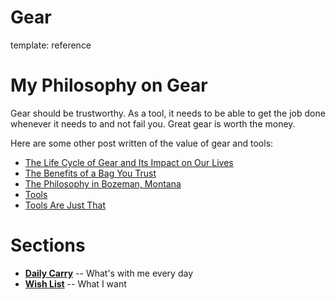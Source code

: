 Gear
====
template: reference

My Philosophy on Gear
=====================

Gear should be trustworthy. As a tool, it needs to be able to get the job done whenever it needs to and not fail you. Great gear is worth the money.

Here are some other post written of the value of gear and tools:

* [The Life Cycle of Gear and Its Impact on Our Lives](http://hackmake.org/2013/07/the-life-cycle-of-gear-and-its-impact-on-our-lives)
* [The Benefits of a Bag You Trust](http://hackmake.org/2012/10/the-benefits-of-a-bag-you-trust)
* [The Philosophy in Bozeman, Montana](http://hackmake.org/2012/11/the-philosophy-in-bozeman-montana)
* [Tools](http://hackmake.org/2012/03/tools)
* [Tools Are Just That](http://hackmake.org/2012/04/tools-are-just-that)

Sections
========

* [**Daily Carry**](http://hackmake.org/reference/gear/daily-carry) -- What's with me every day
* [**Wish List**](http://hackmake.org/reference/gear/wish-list) -- What I want

<!-- 
* [**Outerwear**](http://hackmake.org/reference/gear/outwear) -- The gear that protects me from the elements
* [**Packing and Travel**](http://hackmake.org/reference/gear/packing-travel) -- What comes along on adventures
 -->